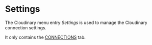 # Settings

The Cloudinary menu entry *Settings* is used to manage the Cloudinary connection settings.

It only contains the [CONNECTIONS](./01a_Connections.md) tab.
